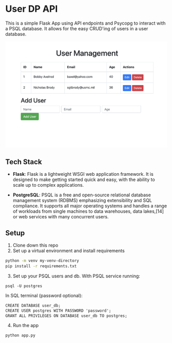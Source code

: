 # User DP API

This is a simple Flask App using API endpoints and Psycopg to interact with a PSQL database.  It allows for the easy CRUD'ing of users in a user database.

![User App](img/screenshot.png)

## Tech Stack

- **Flask**: Flask is a lightweight WSGI web application framework. It is designed to make getting started quick and easy, with the ability to scale up to complex applications.

- **PostgreSQL**: PSQL is a free and open-source relational database management system (RDBMS) emphasizing extensibility and SQL compliance.  It supports all major operating systems and handles a range of workloads from single machines to data warehouses, data lakes,[14] or web services with many concurrent users.

## Setup
1. Clone down this repo
2. Set up a virtual environment and install requirements

```bash
python -m venv my-venv-directory
pip install -r requirements.txt
```
3. Set up your PSQL users and db.  With PSQL service running:

```
psql -U postgres
```
In SQL terminal (password optional):
```psql
CREATE DATABASE user_db;
CREATE USER postgres WITH PASSWORD 'password';
GRANT ALL PRIVILEGES ON DATABASE user_db TO postgres;
```
4. Run the app
```
python app.py
```
